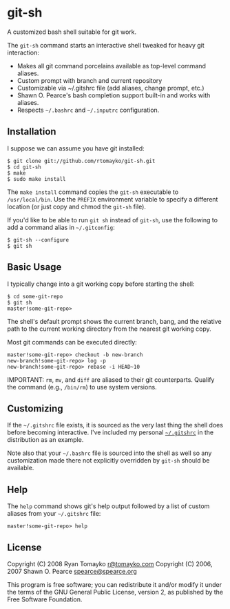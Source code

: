 git-sh
======

A customized bash shell suitable for git work.

The `git-sh` command starts an interactive shell tweaked for heavy git
interaction:

  * Makes all git command porcelains available as top-level command aliases.
  * Custom prompt with branch and current repository
  * Customizable via ~/.gitshrc file (add aliases, change prompt, etc.)
  * Shawn O. Pearce's bash completion support built-in and works with
    aliases.
  * Respects `~/.bashrc` and `~/.inputrc` configuration.

Installation
------------

I suppose we can assume you have git installed:

    $ git clone git://github.com/rtomayko/git-sh.git
    $ cd git-sh
    $ make
    $ sudo make install

The `make install` command copies the `git-sh` executable to
`/usr/local/bin`. Use the `PREFIX` environment variable to specify
a different location (or just copy and chmod the `git-sh` file).

If you'd like to be able to run `git sh` instead of `git-sh`, use
the following to add a command alias in `~/.gitconfig`:

    $ git-sh --configure
    $ git sh

Basic Usage
-----------

I typically change into a git working copy before starting the shell:

    $ cd some-git-repo
    $ git sh
    master!some-git-repo>

The shell's default prompt shows the current branch, bang, and the relative
path to the current working directory from the nearest git working copy.

Most git commands can be executed directly:

    master!some-git-repo> checkout -b new-branch
    new-branch!some-git-repo> log -p
    new-branch!some-git-repo> rebase -i HEAD~10

IMPORTANT: `rm`, `mv`, and `diff` are aliased to their git counterparts.
Qualify the command (e.g., `/bin/rm`) to use system versions.

Customizing
-----------

If the `~/.gitshrc` file exists, it is sourced as the very last thing the
shell does before becoming interactive. I've included my personal
[`~/.gitshrc`][1] in the distribution as an example.

[1]: gitshrc-example.bash "Ryan's ~/.gitshrc file"

Note also that your `~/.bashrc` file is sourced into the shell as well so
any customization made there not explicitly overridden by `git-sh` should
be available.

Help
----

The `help` command shows git's help output followed by a list of custom
aliases from your `~/.gitshrc` file:

    master!some-git-repo> help

License
-------

Copyright (C) 2008 Ryan Tomayko <r@tomayko.com>
Copyright (C) 2006, 2007 Shawn O. Pearce <spearce@spearce.org>

This program is free software; you can redistribute it and/or modify it
under the terms of the GNU General Public License, version 2, as published
by the Free Software Foundation.

